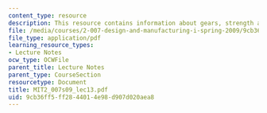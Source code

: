```yaml
---
content_type: resource
description: This resource contains information about gears, strength and gear trains.
file: /media/courses/2-007-design-and-manufacturing-i-spring-2009/9cb36ff5ff2844014e98d907d020aea8_MIT2_007s09_lec13.pdf
file_type: application/pdf
learning_resource_types:
- Lecture Notes
ocw_type: OCWFile
parent_title: Lecture Notes
parent_type: CourseSection
resourcetype: Document
title: MIT2_007s09_lec13.pdf
uid: 9cb36ff5-ff28-4401-4e98-d907d020aea8
---
```

